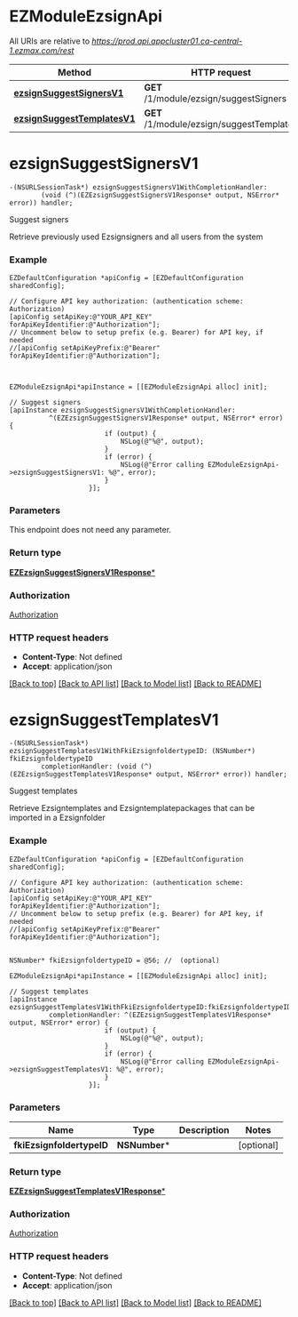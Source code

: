 # EZModuleEzsignApi

All URIs are relative to *https://prod.api.appcluster01.ca-central-1.ezmax.com/rest*

Method | HTTP request | Description
------------- | ------------- | -------------
[**ezsignSuggestSignersV1**](EZModuleEzsignApi.md#ezsignsuggestsignersv1) | **GET** /1/module/ezsign/suggestSigners | Suggest signers
[**ezsignSuggestTemplatesV1**](EZModuleEzsignApi.md#ezsignsuggesttemplatesv1) | **GET** /1/module/ezsign/suggestTemplates | Suggest templates


# **ezsignSuggestSignersV1**
```objc
-(NSURLSessionTask*) ezsignSuggestSignersV1WithCompletionHandler: 
        (void (^)(EZEzsignSuggestSignersV1Response* output, NSError* error)) handler;
```

Suggest signers

Retrieve previously used Ezsignsigners and all users from the system

### Example
```objc
EZDefaultConfiguration *apiConfig = [EZDefaultConfiguration sharedConfig];

// Configure API key authorization: (authentication scheme: Authorization)
[apiConfig setApiKey:@"YOUR_API_KEY" forApiKeyIdentifier:@"Authorization"];
// Uncomment below to setup prefix (e.g. Bearer) for API key, if needed
//[apiConfig setApiKeyPrefix:@"Bearer" forApiKeyIdentifier:@"Authorization"];



EZModuleEzsignApi*apiInstance = [[EZModuleEzsignApi alloc] init];

// Suggest signers
[apiInstance ezsignSuggestSignersV1WithCompletionHandler: 
          ^(EZEzsignSuggestSignersV1Response* output, NSError* error) {
                        if (output) {
                            NSLog(@"%@", output);
                        }
                        if (error) {
                            NSLog(@"Error calling EZModuleEzsignApi->ezsignSuggestSignersV1: %@", error);
                        }
                    }];
```

### Parameters
This endpoint does not need any parameter.

### Return type

[**EZEzsignSuggestSignersV1Response***](EZEzsignSuggestSignersV1Response.md)

### Authorization

[Authorization](../README.md#Authorization)

### HTTP request headers

 - **Content-Type**: Not defined
 - **Accept**: application/json

[[Back to top]](#) [[Back to API list]](../README.md#documentation-for-api-endpoints) [[Back to Model list]](../README.md#documentation-for-models) [[Back to README]](../README.md)

# **ezsignSuggestTemplatesV1**
```objc
-(NSURLSessionTask*) ezsignSuggestTemplatesV1WithFkiEzsignfoldertypeID: (NSNumber*) fkiEzsignfoldertypeID
        completionHandler: (void (^)(EZEzsignSuggestTemplatesV1Response* output, NSError* error)) handler;
```

Suggest templates

Retrieve Ezsigntemplates and Ezsigntemplatepackages that can be imported in a Ezsignfolder

### Example
```objc
EZDefaultConfiguration *apiConfig = [EZDefaultConfiguration sharedConfig];

// Configure API key authorization: (authentication scheme: Authorization)
[apiConfig setApiKey:@"YOUR_API_KEY" forApiKeyIdentifier:@"Authorization"];
// Uncomment below to setup prefix (e.g. Bearer) for API key, if needed
//[apiConfig setApiKeyPrefix:@"Bearer" forApiKeyIdentifier:@"Authorization"];


NSNumber* fkiEzsignfoldertypeID = @56; //  (optional)

EZModuleEzsignApi*apiInstance = [[EZModuleEzsignApi alloc] init];

// Suggest templates
[apiInstance ezsignSuggestTemplatesV1WithFkiEzsignfoldertypeID:fkiEzsignfoldertypeID
          completionHandler: ^(EZEzsignSuggestTemplatesV1Response* output, NSError* error) {
                        if (output) {
                            NSLog(@"%@", output);
                        }
                        if (error) {
                            NSLog(@"Error calling EZModuleEzsignApi->ezsignSuggestTemplatesV1: %@", error);
                        }
                    }];
```

### Parameters

Name | Type | Description  | Notes
------------- | ------------- | ------------- | -------------
 **fkiEzsignfoldertypeID** | **NSNumber***|  | [optional] 

### Return type

[**EZEzsignSuggestTemplatesV1Response***](EZEzsignSuggestTemplatesV1Response.md)

### Authorization

[Authorization](../README.md#Authorization)

### HTTP request headers

 - **Content-Type**: Not defined
 - **Accept**: application/json

[[Back to top]](#) [[Back to API list]](../README.md#documentation-for-api-endpoints) [[Back to Model list]](../README.md#documentation-for-models) [[Back to README]](../README.md)

